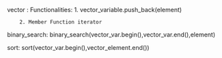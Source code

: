 
vector :
	Functionalities:
		1. vector_variable.push_back(element)

		2. Member Function iterator

binary_search:
	binary_search(vector_var.begin(),vector_var.end(),element)

sort:
	sort(vector_var.begin(),vector_element.end())

